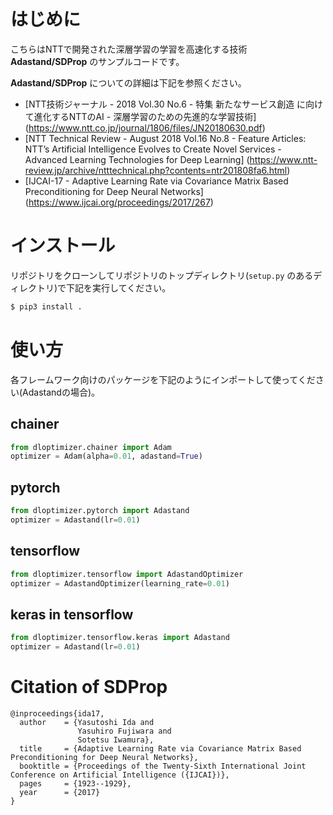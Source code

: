 # はじめに
こちらはNTTで開発された深層学習の学習を高速化する技術 **Adastand/SDProp** のサンプルコードです。

**Adastand/SDProp** についての詳細は下記を参照ください。

* [NTT技術ジャーナル - 2018 Vol.30 No.6 - 特集 新たなサービス創造 に向けて進化するNTTのAI - 深層学習のための先進的な学習技術] (https://www.ntt.co.jp/journal/1806/files/JN20180630.pdf)
* [NTT Technical Review - August 2018 Vol.16 No.8 - Feature Articles: NTT’s Artificial Intelligence Evolves to Create Novel Services - Advanced Learning Technologies for Deep Learning] (https://www.ntt-review.jp/archive/ntttechnical.php?contents=ntr201808fa6.html)
* [IJCAI-17 - Adaptive Learning Rate via Covariance Matrix Based Preconditioning for Deep Neural Networks] (https://www.ijcai.org/proceedings/2017/267)


# インストール
リポジトリをクローンしてリポジトリのトップディレクトリ(`setup.py` のあるディレクトリ)で下記を実行してください。

```bash
$ pip3 install .
```


# 使い方
各フレームワーク向けのパッケージを下記のようにインポートして使ってください(Adastandの場合)。

## chainer
```python
from dloptimizer.chainer import Adam
optimizer = Adam(alpha=0.01, adastand=True)
```

## pytorch
```python
from dloptimizer.pytorch import Adastand
optimizer = Adastand(lr=0.01)
```

## tensorflow
```python
from dloptimizer.tensorflow import AdastandOptimizer
optimizer = AdastandOptimizer(learning_rate=0.01)
```

## keras in tensorflow
```python
from dloptimizer.tensorflow.keras import Adastand
optimizer = Adastand(lr=0.01)
```

# Citation of SDProp
```
@inproceedings{ida17,
  author    = {Yasutoshi Ida and
               Yasuhiro Fujiwara and
               Sotetsu Iwamura},
  title     = {Adaptive Learning Rate via Covariance Matrix Based Preconditioning for Deep Neural Networks},
  booktitle = {Proceedings of the Twenty-Sixth International Joint Conference on Artificial Intelligence ({IJCAI})},
  pages     = {1923--1929},
  year      = {2017}
}
```
